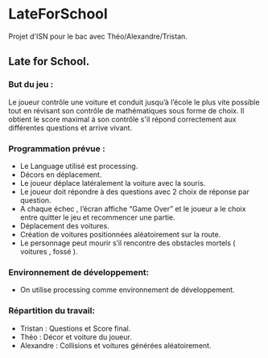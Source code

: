 # LateForSchool
Projet d'ISN pour le bac avec Théo/Alexandre/Tristan.

## Late for School.

### But du jeu :

Le joueur contrôle une voiture et conduit jusqu’à l’école le plus vite possible tout en révisant son contrôle de mathématiques sous forme de choix. Il obtient le score maximal à son contrôle s'il répond correctement aux différentes questions et arrive vivant.

### Programmation prévue :

- Le Language utilisé est processing.
- Décors en déplacement.
- Le joueur déplace latéralement la voiture avec la souris.
- Le joueur doit répondre à des questions avec 2 choix de réponse par question.
- A chaque échec , l’écran affiche “Game Over” et le joueur a le choix entre quitter le jeu et recommencer une partie.
- Déplacement des voitures.
- Création de voitures positionnées aléatoirement sur la route.
- Le personnage peut mourir s’il rencontre des obstacles mortels ( voitures , fossé ).

### Environnement de développement:

- On utilise processing comme environnement de développement.

### Répartition du travail:

- Tristan : Questions et Score final.
- Théo : Décor et voiture du joueur.
- Alexandre : Collisions et voitures générées aléatoirement.
